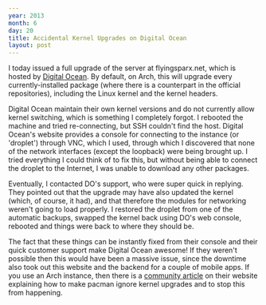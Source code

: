 ```yaml
---
year: 2013
month: 6
day: 20
title: Accidental Kernel Upgrades on Digital Ocean
layout: post
---
```


<p>I today issued a full upgrade of the server at flyingsparx.net, which is hosted by <a href="https://www.digitalocean.com" target="_blank">Digital Ocean</a>. By default, on Arch, this will upgrade every currently-installed package (where there is a counterpart in the official repositories), including the Linux kernel and the kernel headers.</p>
<p>Digital Ocean maintain their own kernel versions and do not currently allow kernel switching, which is something I completely forgot. I rebooted the machine and tried re-connecting, but SSH couldn't find the host. Digital Ocean's website provides a console for connecting to the instance (or 'droplet') through VNC, which I used, through which I discovered that none of the network interfaces (except the loopback) were being brought up. I tried everything I could think of to fix this, but without being able to connect the droplet to the Internet, I was unable to download any other packages.</p>
<p>Eventually, I contacted DO's support, who were super quick in replying. They pointed out that the upgrade may have also updated the kernel (which, of course, it had), and that therefore the modules for networking weren't going to load properly. I restored the droplet from one of the automatic backups, swapped the kernel back using DO's web console, rebooted and things were back to where they should be.</p>
<p>The fact that these things can be instantly fixed from their console and their quick customer support make Digital Ocean awesome! If they weren't possible then this would have been a massive issue, since the downtime also took out this website and the backend for a couple of mobile apps. If you use an Arch instance, then there is a <a href="https://www.digitalocean.com/community/articles/pacman-syu-kernel-update-solved-how-to-ignore-arch-kernel-upgrades" target="_blank">community article</a> on their website explaining how to make pacman ignore kernel upgrades and to stop this from happening.</p>
